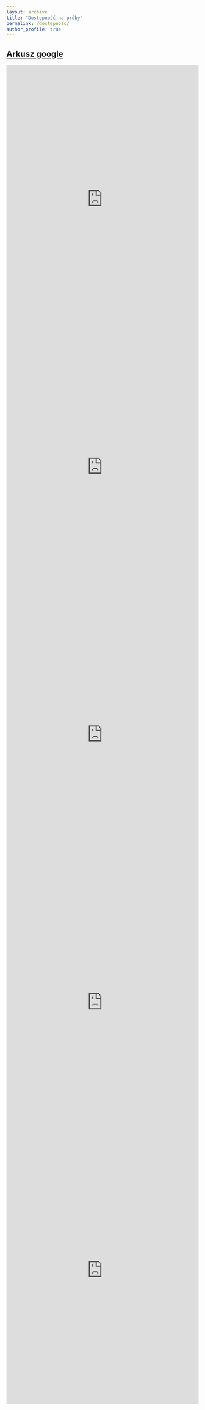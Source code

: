 ```yaml
---
layout: archive
title: "Dostępność na próby"
permalink: /dostepnosc/
author_profile: true
---
```


## [Arkusz google](https://docs.google.com/spreadsheets/d/1DguyWk5O1XiM00rNuJRPKkdf3mxyYfS1XYG4kZTm6Tw)

<iframe height="700" 
        width="100%"
        frameborder="0"
        src="https://docs.google.com/spreadsheets/d/e/2PACX-1vQqGGd4C0Du5DSr0H_rUMCd5Vvg8pNiW2ZiSjdcaVANHXmQd7xvORhvoCFtK0hQIQHpu8-Xu2QtubJg/pubhtml?gid=0&amp;single=true&amp;widget=false&amp;headers=false&chrome=false">
</iframe>

<iframe height="700" 
        width="100%"
        frameborder="0"
        src="https://docs.google.com/spreadsheets/d/e/2PACX-1vQqGGd4C0Du5DSr0H_rUMCd5Vvg8pNiW2ZiSjdcaVANHXmQd7xvORhvoCFtK0hQIQHpu8-Xu2QtubJg/pubhtml?gid=1781695962&amp;single=true&amp;widget=false&amp;headers=false&chrome=false">
</iframe>

<iframe height="700" 
        width="100%"
        frameborder="0"
        src="https://docs.google.com/spreadsheets/d/e/2PACX-1vQqGGd4C0Du5DSr0H_rUMCd5Vvg8pNiW2ZiSjdcaVANHXmQd7xvORhvoCFtK0hQIQHpu8-Xu2QtubJg/pubhtml?gid=1961389819&amp;single=true&amp;widget=false&amp;headers=false&chrome=false">
</iframe>

<iframe height="700" 
        width="100%"
        frameborder="0"
        src="https://docs.google.com/spreadsheets/d/e/2PACX-1vQqGGd4C0Du5DSr0H_rUMCd5Vvg8pNiW2ZiSjdcaVANHXmQd7xvORhvoCFtK0hQIQHpu8-Xu2QtubJg/pubhtml?gid=713203048&amp;single=true&amp;widget=false&amp;headers=false&chrome=false">
</iframe>

<iframe height="700" 
        width="100%"
        frameborder="0"
        src="https://docs.google.com/spreadsheets/d/e/2PACX-1vQqGGd4C0Du5DSr0H_rUMCd5Vvg8pNiW2ZiSjdcaVANHXmQd7xvORhvoCFtK0hQIQHpu8-Xu2QtubJg/pubhtml?gid=535511682&amp;single=true&amp;widget=false&amp;headers=false&chrome=false">
</iframe>